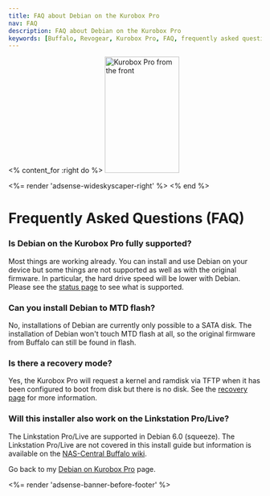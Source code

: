 ```yaml
---
title: FAQ about Debian on the Kurobox Pro
nav: FAQ
description: FAQ about Debian on the Kurobox Pro
keywords: [Buffalo, Revogear, Kurobox Pro, FAQ, frequently asked questions, help, troubleshooting]
---
```


<% content_for :right do %>
<img src = "../images/r_kuroboxpro_front.jpg" class="border" alt="Kurobox Pro from the front" width="148" height="231" />

<%= render 'adsense-wideskyscaper-right' %>
<% end %>

<h1>Frequently Asked Questions (FAQ)</h1>

<h3>Is Debian on the Kurobox Pro fully supported?</h3>

Most things are working already.  You can install and use Debian on your
device but some things are not supported as well as with the original
firmware.  In particular, the hard drive speed will be lower with Debian.
Please see the <a href = "../status">status page</a> to see what is
supported.

<h3>Can you install Debian to MTD flash?</h3>

No, installations of Debian are currently only possible to a SATA disk.
The installation of Debian won't touch MTD flash at all, so the original
firmware from Buffalo can still be found in flash.

<h3>Is there a recovery mode?</h3>

Yes, the Kurobox Pro will request a kernel and ramdisk via TFTP when it has
been configured to boot from disk but there is no disk.  See the <a href =
"../recovery">recovery page</a> for more information.

<h3>Will this installer also work on the Linkstation Pro/Live?</h3>

The Linkstation Pro/Live are supported in Debian 6.0 (squeeze).  The
Linkstation Pro/Live are not covered in this install guide but information
is available on the <a href =
"http://buffalo.nas-central.org/wiki/Install_Debian_on_the_Linkstation_Pro/Live">NAS-Central
Buffalo wiki</a>.

Go back to my <a href = "..">Debian on Kurobox Pro</a> page.

<div class="bbf">
<%= render 'adsense-banner-before-footer' %>
</div>


